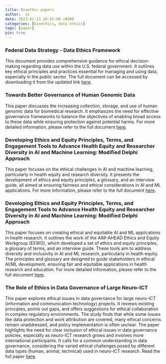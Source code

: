 ```yaml
---
title: Bioethic papers
author:  ss
date: 2023-01-13 20:55:00 +0800
categories: [bioethics, data ethics]
tags: [paper]
pin: true
---
```

### Federal Data Strategy - Data Ethics Framework
This document provides comprehensive guidance for ethical decision-making regarding data use within the U.S. federal government. It outlines key ethical principles and practices essential for managing and using data, especially in the public sector. The full document can be accessed by downloading it from the updated link [here](https://resources.data.gov/assets/documents/fds-data-ethics-framework.pdf).

### Towards Better Governance of Human Genomic Data
This paper discusses the increasing collection, storage, and use of human genomic data for biomedical research. It emphasizes the need for effective governance frameworks to balance the objectives of enabling broad access to these data while ensuring protection against potential harms. For more detailed information, please refer to the full document [here](https://www.nature.com/articles/s41588-020-00742-6).

### Developing Ethics and Equity Principles, Terms, and Engagement Tools to Advance Health Equity and Researcher Diversity in AI and Machine Learning: Modified Delphi Approach
This paper focuses on the ethical challenges in AI and machine learning, particularly in health equity and research diversity. It presents the development of ethics and equity principles, a glossary, and an interview guide, all aimed at ensuring fairness and ethical considerations in AI and ML applications. For more information, please refer to the full document [here](https://ai.jmir.org/2023/1/e52888).

### Developing Ethics and Equity Principles, Terms, and Engagement Tools to Advance Health Equity and Researcher Diversity in AI and Machine Learning: Modified Delphi Approach
This paper focuses on creating ethical and equitable AI and ML applications in health research. It outlines the work of the AIM-AHEAD Ethics and Equity Workgroup (EEWG), which developed a set of ethics and equity principles, a glossary of terms, and an interview guide. These tools aim to address diversity and inclusivity in AI and ML research, particularly in health equity. The principles and glossary are designed to guide stakeholders in ethical AI/ML development, ensuring fair and equitable applications in health research and education. For more detailed information, please refer to the full document [here](https://ai.jmir.org/2023/1/e52888).

### The Role of Ethics in Data Governance of Large Neuro-ICT 
This paper explores ethical issues in data governance for large neuro-ICT (information and communication technology) projects. It reviews existing principles, points out gaps, and offers suggestions for ethical collaboration in complex regulatory environments. The study finds that while some issues like data protection and work attribution are covered, many ethical concerns remain unaddressed, and policy implementation is often unclear. The paper highlights the need for clear inclusion of ethical issues in data governance policies, especially as neuro-ICT research grows and involves more international participants. It calls for a common understanding in data governance, considering the varied ethical challenges posed by different data types (human, animal, technical) used in neuro-ICT research. Read the full paper [here](https://academic.oup.com/jamia/article/25/8/1099/4995935).

